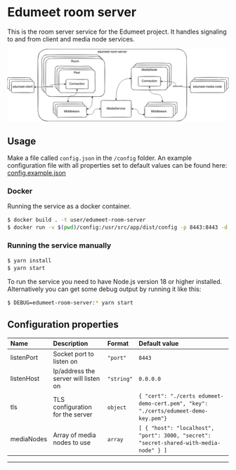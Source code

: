 # Edumeet room server

This is the room server service for the Edumeet project.
It handles signaling to and from client and media node services.

![](img/edumeet-room-server.drawio.png)

## Usage

Make a file called `config.json` in the `/config` folder. An example configuration file with all properties set to default values can be found here:
[config.example.json](config/config.example.json)

### Docker

Running the service as a docker container.

```bash
$ docker build . -t user/edumeet-room-server
$ docker run -v $(pwd)/config:/usr/src/app/dist/config -p 8443:8443 -d user/edumeet-room-server
```

### Running the service manually

```bash
$ yarn install
$ yarn start
```

To run the service you need to have Node.js version 18 or higher installed. Alternatively you can get some debug output by running it like this:

```bash
$ DEBUG=edumeet-room-server:* yarn start
```

## Configuration properties

| Name | Description | Format | Default value |
| :--- | :---------- | :----- | :------------ |
| listenPort | Socket port to listen on | `"port"` | ``8443`` |
| listenHost | Ip/address the server will listen on | `"string"` | ``0.0.0.0``
| tls | TLS configuration for the server | `object` | ``{ "cert": "./certs edumeet-demo-cert.pem", "key": "./certs/edumeet-demo-key.pem"}`` |
| mediaNodes | Array of media nodes to use | `array` | ``[ { "host": "localhost", "port": 3000, "secret": "secret-shared-with-media-node" } ]`` |
---
